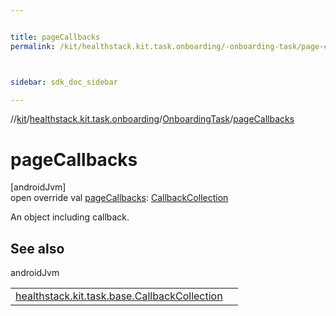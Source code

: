 ```yaml
---


title: pageCallbacks
permalink: /kit/healthstack.kit.task.onboarding/-onboarding-task/page-callbacks.html



sidebar: sdk_doc_sidebar

---
```



//[kit](/kit.html)/[healthstack.kit.task.onboarding](../index.html)/[OnboardingTask](index.html)/[pageCallbacks](page-callbacks.html)



# pageCallbacks



[androidJvm]\
open override val [pageCallbacks](page-callbacks.html): [CallbackCollection](../../healthstack.kit.task.base/-callback-collection/index.html)



An object including callback.



## See also


androidJvm

| | |
|---|---|
| [healthstack.kit.task.base.CallbackCollection](../../healthstack.kit.task.base/-callback-collection/index.html) |  |






